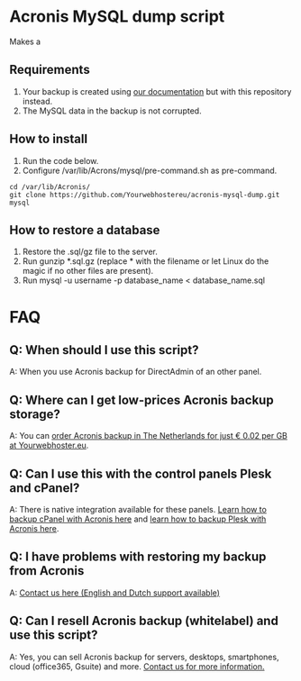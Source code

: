 # Acronis MySQL dump script
Makes a 

## Requirements
1. Your backup is created using [our documentation](https://support.yourwebhoster.eu/en-us/article/91-backup-mysql-using-acronis-cloud-backup) but with this repository instead.
2. The MySQL data in the backup is not corrupted.

## How to install
1. Run the code below.
2. Configure /var/lib/Acrons/mysql/pre-command.sh as pre-command.

```
cd /var/lib/Acronis/
git clone https://github.com/Yourwebhostereu/acronis-mysql-dump.git mysql
```

## How to restore a database
1. Restore the .sql/gz file to the server.
2. Run gunzip *.sql.gz (replace * with the filename or let Linux do the magic if no other files are present).
3. Run mysql -u username -p database_name < database_name.sql

# FAQ
## Q: When should I use this script?
A: When you use Acronis backup for DirectAdmin of an other panel.

## Q: Where can I get low-prices Acronis backup storage?
A: You can [order Acronis backup in The Netherlands for just € 0.02 per GB at Yourwebhoster.eu](https://www.yourwebhoster.eu/acronis-backup/).

## Q: Can I use this with the control panels Plesk and cPanel?
A: There is native integration available for these panels. [Learn how to backup cPanel with Acronis here](https://support.yourwebhoster.eu/en-us/article/89-backup-cpanel-with-acronis-cloud-backup) and [learn how to backup Plesk with Acronis here](https://support.yourwebhoster.eu/en-us/article/90-backup-plesk-with-acronis-cloud-backup).

## Q: I have problems with restoring my backup from Acronis
A: [Contact us here (English and Dutch support available)](https://support.yourwebhoster.eu/en-us/conversation/new)

## Q: Can I resell Acronis backup (whitelabel) and use this script?
A: Yes, you can sell Acronis backup for servers, desktops, smartphones, cloud (office365, Gsuite) and more. [Contact us for more information.](https://support.yourwebhoster.eu/en-us/conversation/new)
